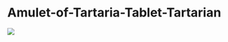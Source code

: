 # Amulet-of-Tartaria-Tablet-Tartarian

![](https://upload.wikimedia.org/wikipedia/commons/8/8d/Tartaria_amulet.png)
